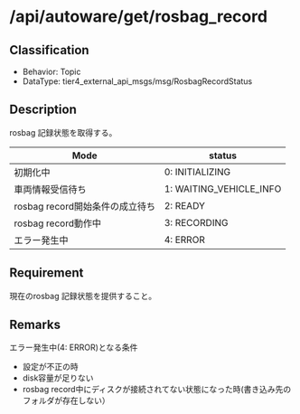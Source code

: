 # /api/autoware/get/rosbag_record

## Classification

- Behavior: Topic
- DataType: tier4_external_api_msgs/msg/RosbagRecordStatus

## Description

rosbag 記録状態を取得する。

| Mode                            | status                  |
| ------------------------------- | ----------------------- |
| 初期化中                        | 0: INITIALIZING         |
| 車両情報受信待ち                | 1: WAITING_VEHICLE_INFO |
| rosbag record開始条件の成立待ち | 2: READY                |
| rosbag record動作中             | 3: RECORDING            |
| エラー発生中                    | 4: ERROR                |

## Requirement

現在のrosbag 記録状態を提供すること。

## Remarks

エラー発生中(4: ERROR)となる条件

- 設定が不正の時
- disk容量が足りない
- rosbag record中にディスクが接続されてない状態になった時(書き込み先のフォルダが存在しない）
